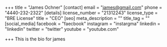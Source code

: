 +++
title = "James Ochner"
[contact]
email = "james@gmail.com"
phone = "4440-232-2322"
[details]
license_number = "21312243"
license_type = "BRE License"
title = "CEO"
[seo]
meta_description = ""
title_tag = ""
[social_media]
facebook = "faecbook"
instagram = "instargma"
linkedin = "linkedin"
twitter = "twitter"
youtube = "youtube.com"

+++
This is the bio for james